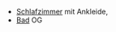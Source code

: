 * [Schlafzimmer](../Schlafzimmer) mit Ankleide,
* [Bad](../Bad) OG
<!--stackedit_data:
eyJoaXN0b3J5IjpbLTE5Mjg5ODUzNjVdfQ==
-->